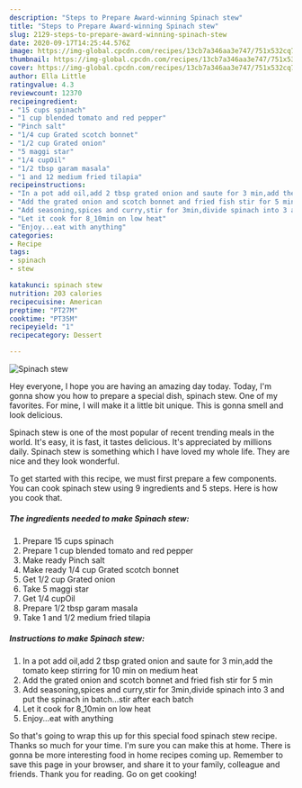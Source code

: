 ```yaml
---
description: "Steps to Prepare Award-winning Spinach stew"
title: "Steps to Prepare Award-winning Spinach stew"
slug: 2129-steps-to-prepare-award-winning-spinach-stew
date: 2020-09-17T14:25:44.576Z
image: https://img-global.cpcdn.com/recipes/13cb7a346aa3e747/751x532cq70/spinach-stew-recipe-main-photo.jpg
thumbnail: https://img-global.cpcdn.com/recipes/13cb7a346aa3e747/751x532cq70/spinach-stew-recipe-main-photo.jpg
cover: https://img-global.cpcdn.com/recipes/13cb7a346aa3e747/751x532cq70/spinach-stew-recipe-main-photo.jpg
author: Ella Little
ratingvalue: 4.3
reviewcount: 12370
recipeingredient:
- "15 cups spinach"
- "1 cup blended tomato and red pepper"
- "Pinch salt"
- "1/4 cup Grated scotch bonnet"
- "1/2 cup Grated onion"
- "5 maggi star"
- "1/4 cupOil"
- "1/2 tbsp garam masala"
- "1 and 12 medium fried tilapia"
recipeinstructions:
- "In a pot add oil,add 2 tbsp grated onion and saute for 3 min,add the tomato keep stirring for 10 min on medium heat"
- "Add the grated onion and scotch bonnet and fried fish stir for 5 min"
- "Add seasoning,spices and curry,stir for 3min,divide spinach into 3 and put the spinach in batch...stir after each batch"
- "Let it cook for 8_10min on low heat"
- "Enjoy...eat with anything"
categories:
- Recipe
tags:
- spinach
- stew

katakunci: spinach stew 
nutrition: 203 calories
recipecuisine: American
preptime: "PT27M"
cooktime: "PT35M"
recipeyield: "1"
recipecategory: Dessert

---
```



![Spinach stew](https://img-global.cpcdn.com/recipes/13cb7a346aa3e747/751x532cq70/spinach-stew-recipe-main-photo.jpg)

Hey everyone, I hope you are having an amazing day today. Today, I'm gonna show you how to prepare a special dish, spinach stew. One of my favorites. For mine, I will make it a little bit unique. This is gonna smell and look delicious.



Spinach stew is one of the most popular of recent trending meals in the world. It's easy, it is fast, it tastes delicious. It's appreciated by millions daily. Spinach stew is something which I have loved my whole life. They are nice and they look wonderful.


To get started with this recipe, we must first prepare a few components. You can cook spinach stew using 9 ingredients and 5 steps. Here is how you cook that.

<!--inarticleads1-->

##### The ingredients needed to make Spinach stew:

1. Prepare 15 cups spinach
1. Prepare 1 cup blended tomato and red pepper
1. Make ready Pinch salt
1. Make ready 1/4 cup Grated scotch bonnet
1. Get 1/2 cup Grated onion
1. Take 5 maggi star
1. Get 1/4 cupOil
1. Prepare 1/2 tbsp garam masala
1. Take 1 and 1/2 medium fried tilapia




<!--inarticleads2-->

##### Instructions to make Spinach stew:

1. In a pot add oil,add 2 tbsp grated onion and saute for 3 min,add the tomato keep stirring for 10 min on medium heat
1. Add the grated onion and scotch bonnet and fried fish stir for 5 min
1. Add seasoning,spices and curry,stir for 3min,divide spinach into 3 and put the spinach in batch...stir after each batch
1. Let it cook for 8_10min on low heat
1. Enjoy...eat with anything




So that's going to wrap this up for this special food spinach stew recipe. Thanks so much for your time. I'm sure you can make this at home. There is gonna be more interesting food in home recipes coming up. Remember to save this page in your browser, and share it to your family, colleague and friends. Thank you for reading. Go on get cooking!
